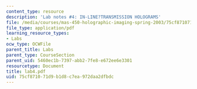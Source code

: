 ```yaml
---
content_type: resource
description: 'Lab notes #4: IN-LINE?TRANSMISSION HOLOGRAMS'
file: /media/courses/mas-450-holographic-imaging-spring-2003/75cf871071d9b1d8c7ea972daa2dfbdc_lab4.pdf
file_type: application/pdf
learning_resource_types:
- Labs
ocw_type: OCWFile
parent_title: Labs
parent_type: CourseSection
parent_uid: 5460ec1b-7397-abb2-7fe8-e672ee6e3301
resourcetype: Document
title: lab4.pdf
uid: 75cf8710-71d9-b1d8-c7ea-972daa2dfbdc
---
```


